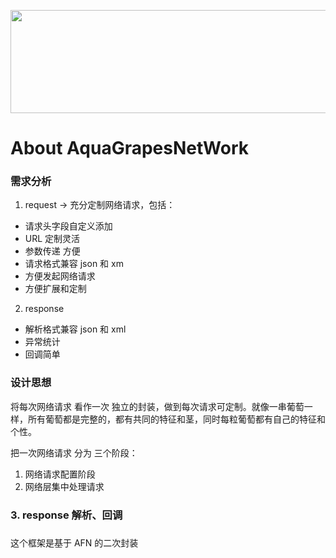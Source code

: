 <p align="center" >
<img width="592" height="165"  src="https://raw.github.com/JumpJumpSparrow/AGNetworking/master/GrapesNetwork.png">
<p>  

# **About AquaGrapesNetWork**  

### 需求分析  

1.  request -> 充分定制网络请求，包括：  
  * 请求头字段自定义添加
  * URL 定制灵活 
  * 参数传递 方便
  * 请求格式兼容 json 和 xm
  * 方便发起网络请求
  * 方便扩展和定制

2. response    
* 解析格式兼容 json 和 xml   
* 异常统计  
* 回调简单

### 设计思想  
将每次网络请求 看作一次 独立的封装，做到每次请求可定制。就像一串葡萄一样，所有葡萄都是完整的，都有共同的特征和茎，同时每粒葡萄都有自己的特征和个性。

  把一次网络请求 分为 三个阶段：
  1. 网络请求配置阶段
  2. 网络层集中处理请求
###   3. response 解析、回调

### 
 这个框架是基于 AFN 的二次封装
 
 
